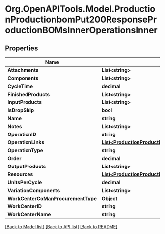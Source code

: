 # Org.OpenAPITools.Model.ProductionProductionbomPut200ResponseProductionBOMsInnerOperationsInner

## Properties

Name | Type | Description | Notes
------------ | ------------- | ------------- | -------------
**Attachments** | **List&lt;string&gt;** |  | [optional] 
**Components** | **List&lt;string&gt;** |  | [optional] 
**CycleTime** | **decimal** |  | [optional] 
**FinishedProducts** | **List&lt;string&gt;** |  | [optional] 
**InputProducts** | **List&lt;string&gt;** |  | [optional] 
**IsDropShip** | **bool** |  | [optional] 
**Name** | **string** |  | [optional] 
**Notes** | **List&lt;string&gt;** |  | [optional] 
**OperationID** | **string** |  | [optional] 
**OperationLinks** | [**List&lt;ProductionProductionbomPutRequestOperationsInnerOperationLinksInner&gt;**](ProductionProductionbomPutRequestOperationsInnerOperationLinksInner.md) |  | [optional] 
**OperationType** | **string** |  | [optional] 
**Order** | **decimal** |  | [optional] 
**OutputProducts** | **List&lt;string&gt;** |  | [optional] 
**Resources** | [**List&lt;ProductionProductionbomPutRequestOperationsInnerResourcesInner&gt;**](ProductionProductionbomPutRequestOperationsInnerResourcesInner.md) |  | [optional] 
**UnitsPerCycle** | **decimal** |  | [optional] 
**VariationComponents** | **List&lt;string&gt;** |  | [optional] 
**WorkCenterCoManProcurementType** | **Object** |  | [optional] 
**WorkCenterID** | **string** |  | [optional] 
**WorkCenterName** | **string** |  | [optional] 

[[Back to Model list]](../README.md#documentation-for-models) [[Back to API list]](../README.md#documentation-for-api-endpoints) [[Back to README]](../README.md)

